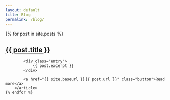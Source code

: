 ```yaml
---
layout: default
title: Blog
permalink: /blog/
---
```


<div class="posts">
    {% for post in site.posts %}
        <article class="post posts__post">
            <h2 class="post-list-post-title"><a href="{{ site.baseurl }}{{ post.url }}">{{ post.title }}</a></h2>

            <div class="entry">
                {{ post.excerpt }}
            </div>

            <a href="{{ site.baseurl }}{{ post.url }}" class="button">Read more</a>
        </article>
    {% endfor %}
</div>
